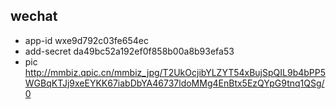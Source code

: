 ## wechat
+ app-id wxe9d792c03fe654ec
+ add-secret da49bc52a192ef0f858b00a8b93efa53
+ pic http://mmbiz.qpic.cn/mmbiz_jpg/T2UkOcjibYLZYT54xBujSpQIL9b4bPP5WGBqKTJj9xeEYKK67iabDbYA46737ldoMMg4EnBtx5EzQYpG9tnq1QSg/0
